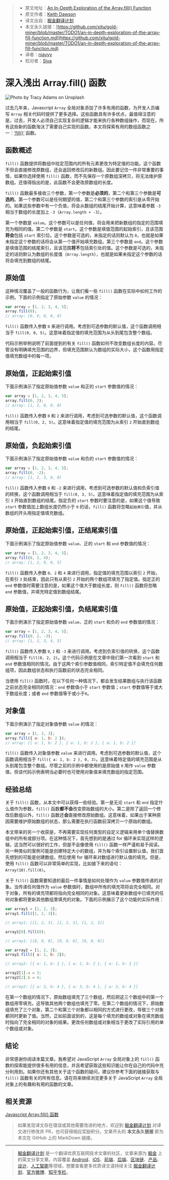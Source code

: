 > * 原文地址：[An In-Depth Exploration of the Array.fill() Function](https://levelup.gitconnected.com/an-in-depth-exploration-of-the-array-fill-function-800155bf9dd)
> * 原文作者：[Keith Dawson](https://medium.com/@keithvictordawson)
> * 译文出自：[掘金翻译计划](https://github.com/xitu/gold-miner)
> * 本文永久链接：[https://github.com/xitu/gold-miner/blob/master/TODO1/an-in-depth-exploration-of-the-array-fill-function.md](https://github.com/xitu/gold-miner/blob/master/TODO1/an-in-depth-exploration-of-the-array-fill-function.md)
> * 译者：[niayyy](https://github.com/niayyy-S)
> * 校对者：[Siva](https://github.com/IAMSHENSH)

# 深入浅出 Array.fill() 函数

![Photo by [Tracy Adams](https://unsplash.com/@tracycodes?utm_source=unsplash&utm_medium=referral&utm_content=creditCopyText) on [Unsplash](https://unsplash.com/s/photos/javascript?utm_source=unsplash&utm_medium=referral&utm_content=creditCopyText)](https://cdn-images-1.medium.com/max/6364/1*KWkWLwUxBxxLh6ZzXg0-8Q.jpeg)

过去几年来，Javascript `Array` 全局对象添加了许多有用的函数，为开发人员编写 `Array` 相关代码时提供了更多选择。这些函数具有许多优点，最值得注意的是，过去，开发人必须自己实现复杂的逻辑才能来执行各种数组操作，而现在，所有这些新的函数淘汰了需要自己实现的函数。本文将探索有用的数组函数之一：[‘fill()’](https://developer.mozilla.org/en-US/docs/Web/JavaScript/Reference/Global_Objects/Array/fill) 函数。

## 函数概述

`fill()` 函数提供将数组中给定范围内的所有元素更改为特定值的功能。这个函数不但会直接修改原数组，还会返回修改后的新数组。因此要记住一件非常重要的事情，如果你选择使用 `fill()` 函数，而不先保存一个原数组深拷贝，将无法维护原数组。还值得指出的是，此函数不会更改原数组的长度。

`fill()` 函数最多接收三个参数，第一个参数是**必须的**，第二个和第三个参数是**可选的**。第一个参数可以是任何期望的值，第二个和第三个参数的索引是从零开始的。如果这些参数中有一个负值，将会从数组的结尾开始计算，这意味着参数 `-3` 相当于数组的长度加上 `-3`（`Array.length + -3`）。

第一个参数是 `value`。这个参数可以是任何值，将会用来把新数组的指定的范围填充为相同的值。第二个参数是 `start`。这个参数是填值范围的起始索引，且该范围**将会**包括 `start` 索引位。这个参数是可选的，未指定的话则默认为 `0`，也就是如果未指定这个参数的话将会从第一个值开始填充数组。第三个参数是 `end`。这个参数是填值范围的结尾索引，且该范围**将不**包括索引处的值。这个参数是可选的，未指定的话则默认为数组的长度值（`Array.length`），也就是如果未指定这个参数的话将会填充到数组的结尾。

## 原始值

这种情况覆盖了一般的函数行为，让我们看一些 `fill()` 函数在实际中如何工作的示例。下面的示例指定了原始参数 `value` 的情况：

```js
var array = [1, 2, 3, 4, 5];
array.fill(0);
// array: [0, 0, 0, 0, 0]
```

`fill()` 函数传入参数 `0` 来进行调用。考虑到可选参数的默认值，这个函数调用相当于 `fill(0, 0, 5)`。这意味着指定值的填充范围为从头到尾包含整个数组。

代码示例举例说明了前面提到的有关 `fill()` 函数如何不改变数组长度的内容。尽管没有明确填充范围的边界，但填充范围默认为数组的实际大小，这个函数用指定值填充数组中的每一项。

## 原始值，正起始索引值

下面示例演示了指定原始值参数 `value` 和正的 `start` 参数值的情况：

```js
var array = [1, 2, 3, 4, 5];
array.fill(0, 2);
// array: [1, 2, 0, 0, 0]
```

`fill()` 函数传入参数 `0` 和 `2` 来进行调用，考虑到可选参数的默认值，这个函数调用相当于 `fill(0, 2, 5)`。这意味着指定值的填充范围为从索引 `2` 开始直到数组的结尾。

## 原始值，负起始索引值

下面示例演示了指定原始值参数 `value` 和负的 `start` 参数值的情况：

```js
var array = [1, 2, 3, 4, 5];
array.fill(0, -2);
// array: [1, 2, 3, 0, 0]
```

`fill()` 函数传入参数 `0` 和 `-2` 来进行调用，考虑到可选参数的默认值和负索引值的转换，这个函数调用相当于 `fill(0, 3, 5)`。这意味着指定值的填充范围为从索引 `3` 开始直到数组的结尾。指定负的 `start` 参数时要注意的是，如果这个值导致 `start` 参数值加上数组长度仍然小于 `0` 的话，`fill()` 函数将忽略`起始索引`值，并从数组的开头用指定值填充数组。

## 原始值，正起始索引值，正结尾索引值

下面示例演示了指定原始值参数 `value`、正的 `start` 和 `end` 参数值的情况：

```js
var array = [1, 2, 3, 4, 5];
array.fill(0, 2, 4);
// array: [1, 2, 0, 0, 5]
```

`fill()` 函数传入参数 `0`、`2` 和 `4` 来进行调用，指定值的填充范围以索引 `2` 开始，在索引 `3` 处结束，因此只有从索引 `2` 开始的两个数组项填充了指定值。指定正的 `end` 参数值时需要注意的是，如果这个值大于数组长度，则 `fill()` 函数将忽略 `end` 参数值，并填充特定值到数组结尾。

## 原始值，正起始索引值，负结尾索引值

下面示例演示了指定原始值参数 `value`、正的 `start` 和负的 `end` 参数值的情况：

```js
var array = [1, 2, 3, 4, 5];
array.fill(0, 2, -3);
// array: [1, 2, 3, 4, 5]
```

`fill()` 函数传入参数 `0`, `2` 和 `-3` 来进行调用。考虑到负索引值的转换，这个函数调用相当于 `fill(0, 2, 2)`。这个代码示例是在文章中我们第一次看到 `start` 和 `end` 参数值相同的情况。由于这两个索引参数值相同，索引特定值不会填充任何数组项，因此数组状态和执行函数前的状态完全相同。

当使用 `fill()` 函数时，在以下任何一种情况下，都会发生结果数组与执行该函数之前状态完全相同的情况：`end` 参数值小于 `start` 参数值；`start` 参数值等于或大于数组长度；或者 `end` 参数值等于或小于`0`。

## 对象值

下面示例演示了指定对象值参数 `value` 的情况：

```js
var array = [1, 2, 3];
array.fill({ a: 1, b: 2 });
// array: [{ a: 1, b: 2 }, { a: 1, b: 2 }, { a: 1, b: 2 }]
```

`fill()` 函数传入对象值参数 `value` 来进行调用。考虑到可选参数的默认值，这个函数调用相当于 `fill({ a: 1, b: 2 }, 0, 3)`。这意味着特定值的填充范围是从头到尾包含整个数组。尽管之前的示例中都使用的是原始值 `0` 用作 `value` 参数值，但该代码示例表明当必要时也可使用对象值来填充数组的指定范围。

## 经验总结

关于 `fill()` 函数，从本文中可以获得一些经验。第一是无论 `start` 和 `end` 指定什么值作为参数，`fill()` 函数**都不会**改变原始数组的大小。第二是除了返回一个修改后数组以外，`fill()` 函数还**会**直接修改原始数组。这意味着，如果出于某种原因需要维护原始数组的状态，那么需要在执行函数前深拷贝一个原始的数组。

本文带来的另一个收获是，不再需要实现任何类型的自定义逻辑来用单个值替换数组中的所有或部分项。在这种情况下，首先想到的是通过 for 循环来实现这样的逻辑，这当然可以很好的工作，但是不会像使用 `fill()` 函数一样严谨和易于阅读。另一种类似的案例可能是创建特定大小的数组，并为每个索引设置默认值，我们首先想到的可能是创建数组，然后使用 for 循环来对数组进行默认值的填充。但是，使用 `fill()` 函数可以非常简单的实现，比如接下来的语句：`Array(10).fill(0)`。

关于 `fill()` 函数需要知道的最后一件事情是如何处理作为 `value` 参数值传递的对象。当传递任何值作为 `value` 参数值时，数组中所有的填充项将会完全相同。对于对象，所有的填充项都将指向完全相同的对象。这意味着更新数组中已填充的任何对象都将更新其他数组里填充的对象。下面的示例展示了这个功能的实际作用：

```js
var array1 = [1, 2, 3];
array1.fill([1, 2, 3]);

// array1: [[1, 2, 3], [1, 2, 3], [1, 2, 3]]

array1[0].fill(0);

// array1: [[0, 0, 0], [0, 0, 0], [0, 0, 0]]

var array2 = [1, 2, 3];
array2.fill({ a: 1, b: 2});

// array2: [{ a: 1, b: 2 }, { a: 1, b: 2 }, { a: 1, b: 2 }]

array2[1].a = 3;
array2[2].b = 4;

// array2: [{ a: 3, b: 4 }, { a: 3, b: 4 }, { a: 3, b: 4 }]
```

在第一个数组的情况下，原始数组填充了三个数组，然后把这三个数组中的第一个数组用零填充。这导致其他两个数组也填充了零。在第二个数组的情况下，原始数组填充了三个对象，第二个和第三个对象都以相同的方式进行更改，导致三个对象都同时更新了值。当然，正如前面说到的，这是每个填充的数组或对象在填充数组时指向了完全相同的对象的结果。更改任何数组或对象相当于更改了实际引用的单个数组或对象。

## 结论

非常感谢你阅读本篇文章。我希望对 JavaScript `Array` 全局对象上的 `fill()` 函数的探索能提供很多有用的信息，并且希望获取这些知识能让你在自己的代码中充分利用到。如果你还有其他关于这个函数的疑问，建议你参考下面的链接获取与 `fill()` 函数有关的所有信息。请在将来继续浏览更多关于 JavaScript `Array` 全局对象上的有趣和有用的函数的文章。

## 相关资源

[Javascript Array.fill() 函数](https://developer.mozilla.org/en-US/docs/Web/JavaScript/Reference/Global_Objects/Array/fill)

> 如果发现译文存在错误或其他需要改进的地方，欢迎到 [掘金翻译计划](https://github.com/xitu/gold-miner) 对译文进行修改并 PR，也可获得相应奖励积分。文章开头的 **本文永久链接** 即为本文在 GitHub 上的 MarkDown 链接。

---

> [掘金翻译计划](https://github.com/xitu/gold-miner) 是一个翻译优质互联网技术文章的社区，文章来源为 [掘金](https://juejin.im) 上的英文分享文章。内容覆盖 [Android](https://github.com/xitu/gold-miner#android)、[iOS](https://github.com/xitu/gold-miner#ios)、[前端](https://github.com/xitu/gold-miner#前端)、[后端](https://github.com/xitu/gold-miner#后端)、[区块链](https://github.com/xitu/gold-miner#区块链)、[产品](https://github.com/xitu/gold-miner#产品)、[设计](https://github.com/xitu/gold-miner#设计)、[人工智能](https://github.com/xitu/gold-miner#人工智能)等领域，想要查看更多优质译文请持续关注 [掘金翻译计划](https://github.com/xitu/gold-miner)、[官方微博](http://weibo.com/juejinfanyi)、[知乎专栏](https://zhuanlan.zhihu.com/juejinfanyi)。
